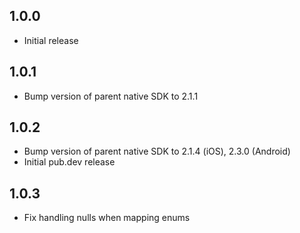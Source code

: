 ## 1.0.0

- Initial release

## 1.0.1

- Bump version of parent native SDK to 2.1.1

## 1.0.2

- Bump version of parent native SDK to 2.1.4 (iOS), 2.3.0 (Android)
- Initial pub.dev release

## 1.0.3

- Fix handling nulls when mapping enums
